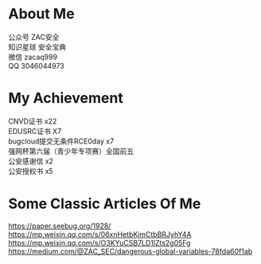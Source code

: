 # About Me


公众号 ZAC安全  
知识星球 安全宝典  
微信 zacaq999  
QQ  3046044973  

# My Achievement
CNVD证书 x22  
EDUSRC证书 X7  
bugcloud提交无条件RCE0day x7  
强网杯第六届（青少年专项赛）全国前五  
公安感谢信 x2  
公安授权书 x5

# Some Classic Articles Of Me
https://paper.seebug.org/1928/  
https://mp.weixin.qq.com/s/06xnHetbKjmCtbBRJyhY4A  
https://mp.weixin.qq.com/s/O3KYuCSB7LD1lZts2g05Fg  
https://medium.com/@ZAC_SEC/dangerous-global-variables-78fda60f1ab  
